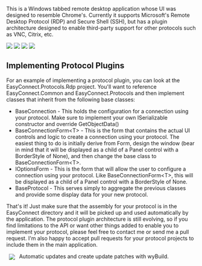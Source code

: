 This is a Windows tabbed remote desktop application whose UI was designed to resemble Chrome's.  Currently it supports Microsoft's Remote Desktop Protocol (RDP) and Secure Shell (SSH), but has a plugin architecture designed to enable third-party support for other protocols such as VNC, Citrix, etc.

<a href="http://lstratman.github.com/EasyConnect/images/screenshots/bookmarks.jpg" target="_new"><img src="http://lstratman.github.com/EasyConnect/images/screenshots/thumbnails/bookmarks.jpg"/></a>
<a href="http://lstratman.github.com/EasyConnect/images/screenshots/sessions.jpg" target="_new"><img src="http://lstratman.github.com/EasyConnect/images/screenshots/thumbnails/sessions.jpg"/></a>
<a href="http://lstratman.github.com/EasyConnect/images/screenshots/globaloptions.jpg" target="_new"><img src="http://lstratman.github.com/EasyConnect/images/screenshots/thumbnails/globaloptions.jpg"/></a>
<a href="http://lstratman.github.com/EasyConnect/images/screenshots/history.jpg" target="_new"><img src="http://lstratman.github.com/EasyConnect/images/screenshots/thumbnails/history.jpg"/></a>

## Implementing Protocol Plugins

For an example of implementing a protocol plugin, you can look at the EasyConnect.Protocols.Rdp project.  You'll want to reference EasyConnect.Common and EasyConnect.Protocols and then implement classes that inherit from the following base classes:

* BaseConnection - This holds the configuration for a connection using your protocol.  Make sure to implement your own ISerializable constructor and override GetObjectData()
* BaseConnectionForm&lt;T&gt; - This is the form that contains the actual UI controls and logic to create a connection using your protocol.  The easiest thing to do is initially derive from Form, design the window (bear in mind that it will be displayed as a child of a Panel control with a BorderStyle of None), and then change the base class to BaseConnectionForm&lt;T&gt;.
* IOptionsForm - This is the form that will allow the user to configure a connection using your protocol.  Like BaseConnectionForm&lt;T&gt;, this will be displayed as a child of a Panel control with a BorderStyle of None.
* BaseProtocol - This serves simply to aggregate the previous classes and provide some display data for your new protocol.

That's it!  Just make sure that the assembly for your protocol is in the EasyConnect directory and it will be picked up and used automatically by the application.  The protocol plugin architecture is still evolving, so if you find limitations to the API or want other things added to enable you to implement your protocol, please feel free to contact me or send me a pull request.  I'm also happy to accept pull requests for your protocol projects to include them in the main application.

<a href="http://wyday.com/wybuild/" target="_new"><img src="http://programmingnet.weebly.com/files/theme/wybuild.png" valign="middle" hspace="7"/></a> Automatic updates and create update patches with wyBuild.